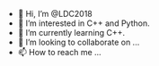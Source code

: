 - 👋 Hi, I’m @LDC2018
- 👀 I’m interested in C++ and Python.
- 🌱 I’m currently learning C++.
- 💞️ I’m looking to collaborate on ...
- 📫 How to reach me ...

<!---
LDC2018/LDC2018 is a ✨ special ✨ repository because its `README.md` (this file) appears on your GitHub profile.
You can click the Preview link to take a look at your changes.
--->
